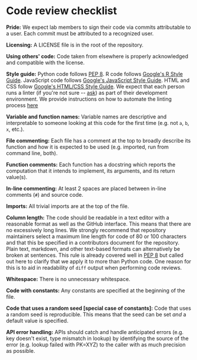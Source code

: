 # Code review checklist

**Pride:** We expect lab members to sign their code via commits attributable to a user.
Each commit must be attributed to a recognized user.

**Licensing:** A LICENSE file is in the root of the repository.

**Using others' code:** Code taken from elsewhere is properly acknowledged and compatible with the license.

**Style guide:** Python code follows [PEP 8](https://www.python.org/dev/peps/pep-0008).
R code follows [Google's R Style Guide](https://google.github.io/styleguide/Rguide.xml).
JavaScript code follows [Google's JavaScript Style Guide](https://google.github.io/styleguide/javascriptguide.xml).
HTML and CSS follow [Google's HTML/CSS Style Guide](https://google.github.io/styleguide/htmlcssguide.xml).
We expect that each person runs a linter (if you're not sure -- [ask](https://pivlab.slack.com/)) as part of their development environment.
We provide instructions on how to automate the linting process [here](linter_install_tutorial.md)

**Variable and function names:** Variable names are descriptive and interpretable to someone looking at this code for the first time (e.g. not `a`, `b`, `x`, etc.).

**File commenting:** Each file has a comment at the top to broadly describe its function and how it is expected to be used (e.g. imported, run from command line, both).

**Function comments:** Each function has a docstring which reports the computation that it intends to implement, its arguments, and its return value(s).

**In-line commenting:** At least 2 spaces are placed between in-line comments (`#`) and source code.

**Imports:** All trivial imports are at the top of the file.

**Column length:** The code should be readable in a text editor with a reasonable format as well as the GitHub interface.
This means that there are no excessively long lines.
We strongly recommend that repository maintainers select a maximum line length for code of 80 or 100 characters and that this be specified in a contributors document for the repository.
Plain text, markdown, and other text-based formats can alternatively be broken at sentences.
This rule is already covered well in [PEP 8](https://www.python.org/dev/peps/pep-0008/#maximum-line-length) but called out here to clarify that we apply it to more than Python code.
One reason for this is to aid in readability of `diff` output when performing code reviews.

**Whitespace:** There is no unnecessary whitespace.

**Code with constants:** Any constants are specified at the beginning of the file.

**Code that uses a random seed [special case of constants]:** Code that uses a random seed is reproducible.
This means that the seed can be set *and* a default value is specified.

**API error handling:** APIs should catch and handle anticipated errors (e.g. key doesn't exist, type mismatch in lookup) by identifying the source of the error (e.g. lookup failed with PK=XYZ) to the caller with as much precision as possible.
